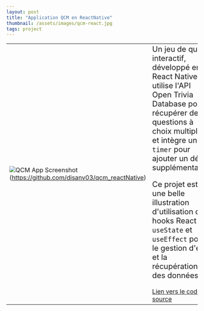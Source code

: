 ```yaml
---
layout: post
title: "Application QCM en ReactNative"
thumbnail: /assets/images/qcm-react.jpg
tags: project
---
```


<!-- <div style="display: flex;">
  <a href="https://github.com/disanv03/qcm_reactNative">
    <img src="{{site.baseurl}}/assets/images/qcm-react.jpg" alt="QCM App Screenshot" style="width: 200px; height: auto;">
  </a>
  <div style="margin-left: 10px;">
  
    Un jeu de quiz interactif, développé en React Native. Il utilise l'API Open Trivia Database pour récupérer des questions à choix multiples, et intègre un `timer` pour ajouter un défi supplémentaire.

    Ce projet est une belle illustration d'utilisation des hooks React `useState` et `useEffect` pour le gestion d'état et la récupération des données.

    [Lien vers le code source](https://github.com/disanv03/qcm_reactNative)
    
  </div>
</div> -->


| | |
|---|---|
| ![QCM App Screenshot]({{site.baseurl}}/assets/images/qcm-react.jpg)(https://github.com/disanv03/qcm_reactNative) | <span style="font-size: 20px;">Un jeu de quiz interactif, développé en React Native. Il utilise l'API Open Trivia Database pour récupérer des questions à choix multiples, et intègre une `timer` pour ajouter un défi supplémentaire.</span> <br><br> <span style="font-size: 20px;">Ce projet est une belle illustration d'utilisation des hooks React `useState` et `useEffect` pour le gestion d'état et la récupération des données.</span> <br><br> [Lien vers le code source](https://github.com/disanv03/qcm_reactNative) |
